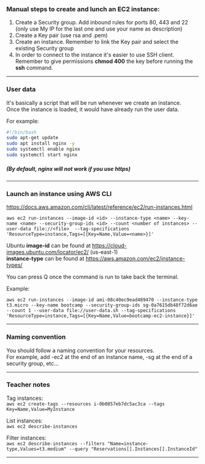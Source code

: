 
### Manual steps to create and lunch an EC2 instance:

1. Create a Security group. Add inbound rules for ports 80, 443 and 22 (only use My IP for the last one and use your name as description)      
2. Create a Key pair (use rsa and .pem)    
3. Create an instance. Remember to link the Key pair and select the existing Security group    
4. In order to connect to the instance it's easier to use SSH client. Remember to give permissions **chmod 400** the key before running the **ssh** command.

---

### User data
It's basically a script that will be run whenever we create an instance.       
Once the instance is loaded, it would have already run the user data.

For example:  

```bash
#!/bin/bash     
sudo apt-get update     
sudo apt install nginx -y   
sudo systemctl enable nginx     
sudo systemctl start nginx
```
##### (By default, **nginx** will not work if you use https)   
---

### Launch an instance using AWS CLI
https://docs.aws.amazon.com/cli/latest/reference/ec2/run-instances.html 

```
aws ec2 run-instances --image-id <id> --instance-type <name> --key-name <name> --security-group-ids <id> --count <number of instances> --user-data file://<file>  --tag-specifications 'ResourceType=instance,Tags=[{Key=Name,Value=<name>}]'
```

Ubuntu **image-id** can be found at https://cloud-images.ubuntu.com/locator/ec2/ (us-east-1)  
**instance-type**  can be found at https://aws.amazon.com/ec2/instance-types/ 


You can press Q once the command is run to take back the terminal.

Example:  
```  
aws ec2 run-instances --image-id ami-08c40ec9ead489470 --instance-type t3.micro --key-name bootcamp --security-group-ids sg-0a7615db48f72d6ae --count 1 --user-data file://user-data.sh --tag-specifications 'ResourceType=instance,Tags=[{Key=Name,Value=bootcamp-ec2-instance}]'
``` 


---

### Naming convention
You should follow a naming convention for your resources.   
For example, add -ec2 at the end of an instance name, -sg at the end of a security group, etc...

---

### Teacher notes
Tag instances:  
``aws ec2 create-tags --resources i-0b0857eb7dc5ac3ca --tags Key=Name,Value=MyInstance``

List instances:     
``aws ec2 describe-instances``


Filter instances:   
``aws ec2 describe-instances --filters "Name=instance-type,Values=t3.medium" --query "Reservations[].Instances[].InstanceId"``

---